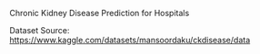 Chronic Kidney Disease Prediction for Hospitals

Dataset Source: https://www.kaggle.com/datasets/mansoordaku/ckdisease/data
